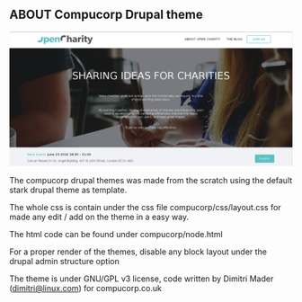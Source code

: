 
ABOUT Compucorp Drupal theme
----------------------------

![Alt text](https://github.com/Anyon3/compucorp/blob/master/screenshot.png?raw=true "Drupal Tehme")

The compucorp drupal themes was made from the scratch using the default stark drupal theme as template.

The whole css is contain under the css file compucorp/css/layout.css for made any edit / add on the theme in a easy way.

The html code can be found under compucorp/node.html

For a proper render of the themes, disable any block layout under the drupal admin structure option

The theme is under GNU/GPL v3 license, code written by Dimitri Mader (dimitri@linux.com) for compucorp.co.uk

